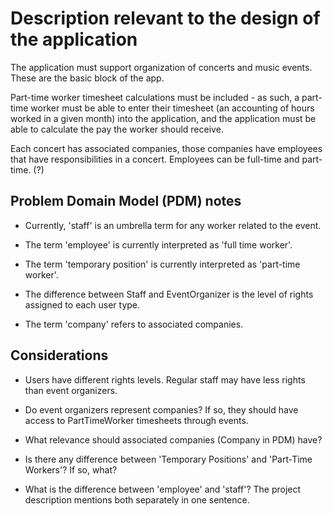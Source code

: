 # Description relevant to the design of the application
The application must support organization of concerts and music events. These are the basic block of the app.

Part-time worker timesheet calculations must be included - as such, a part-time worker must be able to enter their timesheet (an accounting of hours worked in a given month) into the application, and the application must be able to calculate the pay the worker should receive.

Each concert has associated companies, those companies have employees that have responsibilities in a concert. Employees can be full-time and part-time. (?)

## Problem Domain Model (PDM) notes
- Currently, 'staff' is an umbrella term for any worker related to the event.

- The term 'employee' is currently interpreted as 'full time worker'.

- The term 'temporary position' is currently interpreted as 'part-time worker'.

- The difference between Staff and EventOrganizer is the level of rights assigned to each user type.

- The term 'company' refers to associated companies.

## Considerations
- Users have different rights levels. Regular staff may have less rights than event organizers.

- Do event organizers represent companies? If so, they should have access to PartTimeWorker timesheets through events.

- What relevance should associated companies (Company in PDM) have?

- Is there any difference between 'Temporary Positions' and 'Part-Time Workers'? If so, what?

- What is the difference between 'employee' and 'staff'? The project description mentions both separately in one sentence.